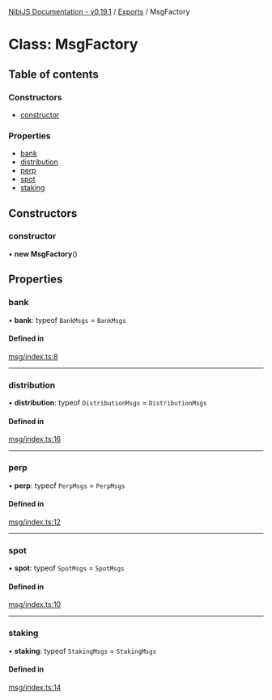 [NibiJS Documentation - v0.19.1](../intro.md) / [Exports](../modules.md) / MsgFactory

# Class: MsgFactory

## Table of contents

### Constructors

- [constructor](MsgFactory.md#constructor)

### Properties

- [bank](MsgFactory.md#bank)
- [distribution](MsgFactory.md#distribution)
- [perp](MsgFactory.md#perp)
- [spot](MsgFactory.md#spot)
- [staking](MsgFactory.md#staking)

## Constructors

### constructor

• **new MsgFactory**()

## Properties

### bank

• **bank**: typeof `BankMsgs` = `BankMsgs`

#### Defined in

[msg/index.ts:8](https://github.com/NibiruChain/ts-sdk/blob/7fb601c/packages/nibijs/src/msg/index.ts#L8)

___

### distribution

• **distribution**: typeof `DistributionMsgs` = `DistributionMsgs`

#### Defined in

[msg/index.ts:16](https://github.com/NibiruChain/ts-sdk/blob/7fb601c/packages/nibijs/src/msg/index.ts#L16)

___

### perp

• **perp**: typeof `PerpMsgs` = `PerpMsgs`

#### Defined in

[msg/index.ts:12](https://github.com/NibiruChain/ts-sdk/blob/7fb601c/packages/nibijs/src/msg/index.ts#L12)

___

### spot

• **spot**: typeof `SpotMsgs` = `SpotMsgs`

#### Defined in

[msg/index.ts:10](https://github.com/NibiruChain/ts-sdk/blob/7fb601c/packages/nibijs/src/msg/index.ts#L10)

___

### staking

• **staking**: typeof `StakingMsgs` = `StakingMsgs`

#### Defined in

[msg/index.ts:14](https://github.com/NibiruChain/ts-sdk/blob/7fb601c/packages/nibijs/src/msg/index.ts#L14)
